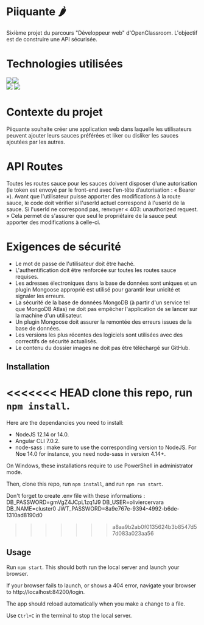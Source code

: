 # Piiquante 🌶


Sixième projet du parcours "Développeur web" d'OpenClassroom. L'objectif est de construire une API sécurisée.

# Technologies utilisées

 <img src="https://img.shields.io/badge/JavaScript-323330?style=for-the-badge&logo=javascript&logoColor=F7DF1E" /><img src="https://img.shields.io/badge/Node.js-339933?style=for-the-badge&logo=nodedotjs&logoColor=white" /> </br> <img src="https://img.shields.io/badge/Express.js-000000?style=for-the-badge&logo=express&logoColor=white" /> <img src="https://img.shields.io/badge/MongoDB-white?style=for-the-badge&logo=mongodb&logoColor=4EA94B" />

# Contexte du projet 

Piiquante souhaite créer une application web dans laquelle les utilisateurs peuvent ajouter leurs sauces préférées et liker ou disliker les sauces ajoutées par les autres.

# API Routes 

Toutes les routes sauce pour les sauces doivent disposer d’une autorisation (le token est envoyé par le front-end avec l'en-tête d’autorisation : « Bearer <token> »). Avant que l'utilisateur puisse apporter des modifications à la route sauce, le code doit vérifier si l'userId actuel correspond à l'userId de la sauce. Si l'userId ne correspond pas, renvoyer « 403: unauthorized request. » Cela permet de s'assurer que seul le propriétaire de la sauce peut apporter des modifications à celle-ci.

# Exigences de sécurité
  
- Le mot de passe de l'utilisateur doit être haché.
- L'authentification doit être renforcée sur toutes les routes sauce requises.
- Les adresses électroniques dans la base de données sont uniques et un
plugin Mongoose approprié est utilisé pour garantir leur unicité et signaler
les erreurs.
- La sécurité de la base de données MongoDB (à partir d'un service tel que
MongoDB Atlas) ne doit pas empêcher l'application de se lancer sur la
machine d'un utilisateur.
- Un plugin Mongoose doit assurer la remontée des erreurs issues de la base
de données.
- Les versions les plus récentes des logiciels sont utilisées avec des correctifs
de sécurité actualisés.
- Le contenu du dossier images ne doit pas être téléchargé sur GitHub.
  

  
## Installation ##

<<<<<<< HEAD
clone this repo, run `npm install`.
=======
Here are the dependancies you need to install:
- NodeJS 12.14 or 14.0.
- Angular CLI 7.0.2.
- node-sass : make sure to use the corresponding version to NodeJS. For Noe 14.0 for instance, you need node-sass in version 4.14+.

On Windows, these installations require to use PowerShell in administrator mode.

Then, clone this repo, run `npm install`, and run `npm run start`.

Don't forget to create .env file with these informations :
DB_PASSWORD=gmVgZ4JCpL1zq1J9
DB_USER=oliviercervara
DB_NAME=cluster0
JWT_PASSWORD=8a9e767e-9394-4992-b6de-1310ad8190d0
>>>>>>> a8aa9b2ab0f0135624b3b8547d57d083a023aa56


## Usage ##

Run `npm start`. This should both run the local server and launch your browser.

If your browser fails to launch, or shows a 404 error, navigate your browser to http://localhost:84200/login.

The app should reload automatically when you make a change to a file.

Use `Ctrl+C` in the terminal to stop the local server.
